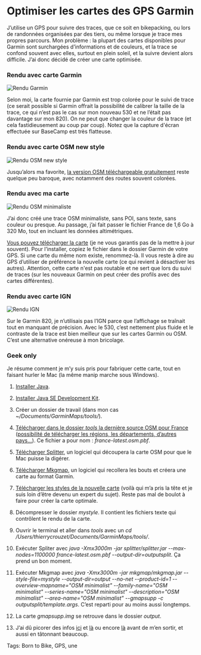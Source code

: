 # Optimiser les cartes des GPS Garmin

J’utilise un GPS pour suivre des traces, que ce soit en bikepacking, ou lors de randonnées organisées par des tiers, ou même lorsque je trace mes propres parcours. Mon problème : la plupart des cartes disponibles pour Garmin sont surchargées d’informations et de couleurs, et la trace se confond souvent avec elles, surtout en plein soleil, et la suivre devient alors difficile. J’ai donc décidé de créer une carte optimisée.<span id="more-55815"></span>

### Rendu avec carte Garmin

![Rendu Garmin](https://tcrouzet.comhttps://tcrouzet.com/images_tc/2020/10/newmap-garmin.jpg)

Selon moi, la carte fournie par Garmin est trop colorée pour le suivi de trace (ce serait possible si Garmin offrait la possibilité de calibrer la taille de la trace, ce qui n’est pas le cas sur mon nouveau 530 et ne l’était pas davantage sur mon 820). On ne peut que changer la couleur de la trace (et cela fastidieusement au coup par coup). Notez que la capture d'écran effectuée sur BaseCamp est très flatteuse.

### Rendu avec carte OSM new style

![Rendu OSM new style](https://tcrouzet.comhttps://tcrouzet.com/images_tc/2020/10/newmap-newstyle.jpg)

Jusqu’alors ma favorite, [la version OSM téléchargeable gratuitement](https://garmin3.bbbike.org/) reste quelque peu baroque, avec notamment des routes souvent colorées.

### Rendu avec ma carte

![Rendu OSM minimaliste](https://tcrouzet.comhttps://tcrouzet.com/images_tc/2020/10/newmap-minimalist.jpg)

J’ai donc créé une trace OSM minimaliste, sans POI, sans texte, sans couleur ou presque. Au passage, j’ai fait passer le fichier France de 1,6 Go à 320 Mo, tout en incluant les données altimétriques.

[Vous pouvez télécharger la carte](https://mega.nz/file/19FliI6a#sCYLfnpTCWx99PMWHVEUaq-IARhWUgK21BnswbvXXjQ) (je ne vous garantis pas de la mettre à jour souvent). Pour l’installer, copiez le fichier dans le dossier Garmin de votre GPS. Si une carte du même nom existe, renommez-là. Il vous reste à dire au GPS d’utiliser de préférence la nouvelle carte (ce qui revient à désactiver les autres). Attention, cette carte n'est pas routable et ne sert que lors du suivi de traces (sur les nouveaux Garmin on peut créer des profils avec des cartes différentes).

### Rendu avec carte IGN

![Rendu IGN](https://tcrouzet.com/images_tc/2020/10/newmap-ign.jpg)

Sur le Garmin 820, je n’utilisais pas l’IGN parce que l’affichage se traînait tout en manquant de précision. Avec le 530, c’est nettement plus fluide et le contraste de la trace est bien meilleur que sur les cartes Garmin ou OSM. C’est une alternative onéreuse à mon bricolage.

### Geek only

Je résume comment je m’y suis pris pour fabriquer cette carte, tout en faisant hurler le Mac (la même manip marche sous Windows).

1. [Installer Java](https://www.java.com/fr/download/).

2. [Installer Java SE Development Kit](https://www.oracle.com/java/technologies/javase-jdk15-downloads.html).

3. Créer un dossier de travail (dans mon cas *~/Documents/GarminMaps/tools/*).

4. [Télécharger dans le dossier *tools* la dernière source OSM pour France](https://download.geofabrik.de/europe/france.html) ([possibilité de télécharger les régions, les départements, d’autres pays…](http://download.openstreetmap.fr/extracts/europe/)). Ce fichier a pour nom : *france-latest.osm.pbf*.

5. [Télécharger Splitter](http://www.mkgmap.org.uk/download/splitter.html), un logiciel qui découpera la carte OSM pour que le Mac puisse la digérer.

6. [Télécharger Mkgmap](http://www.mkgmap.org.uk/download/mkgmap.html), un logiciel qui recollera les bouts et créera une carte au format Garmin.

7. [Télécharger les styles de la nouvelle carte](https://mega.nz/file/RplyUa7L#DZtAnF6QgfrxCWEquqLv0rAyeDAopUPBH-De1C_xscY) (voilà qui m’a pris la tête et je suis loin d’être devenu un expert du sujet). Reste pas mal de boulot à faire pour créer la carte optimale.

8. Décompresser le dossier *mystyle*. Il contient les fichiers texte qui contrôlent le rendu de la carte.

9. Ouvrir le terminal et aller dans *tools* avec un *cd /Users/thierrycrouzet/Documents/GarminMaps/tools/*.

10. Exécuter Spliter avec *java -Xmx3000m -jar splitter/splitter.jar --max-nodes=1100000 france-latest.osm.pbf --output-dir=outputsplit*. Ça prend un bon moment.

11. Exécuter Mkgmap avec *java -Xmx3000m -jar mkgmap/mkgmap.jar --style-file=mystyle --output-dir=output --no-net --product-id=1 --overview-mapname="OSM minimalist" --family-name="OSM minimalist" --series-name="OSM minimalist" --description="OSM minimalist" --area-name="OSM minimalist" --gmapsupp -c outputsplit/template.args*. C’est reparti pour au moins aussi longtemps.

12. La carte *gmapsupp.img* se retrouve dans le dossier *output*.

13. J’ai dû picorer des infos [ici](https://wiki.openstreetmap.org/wiki/FR:Mkgmap) et [là](https://github.com/ligfietser/mkgmap-style-sheets) ou encore [là](https://www.cferrero.net/maps/guide_to_mkgmap_style_files.html) avant de m’en sortir, et aussi en tâtonnant beaucoup.

Tags: Born to Bike, GPS, une